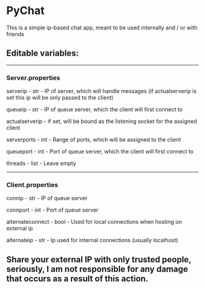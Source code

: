 PyChat
=====

This is a simple ip-based chat app, meant to be used internally and / or with friends

Editable variables:
------
------
### Server.properties ###
serverip - str - IP of server, which will handle messages (if actualserverip is set this ip will be only passed to the client)

queueip - str - IP of queue server, which the client will first connect to

actualserverip - if set, will be bound as the listening socket for the assigned client

serverports - int - Range of ports, which will be assigned to the client

queueport - int - Port of queue server, which the client will first connect to

threads - list - Leave empty

-----
### Client.properties ###
connip - str - IP of queue server

connport - int - Port of queue server

alternateconnect - bool - Used for local connections when hosting on external ip

alternateip - str - Ip used for internal connections (usually localhost)


Share your external IP with only trusted people, seriously, I am not responsible for any damage that occurs as a result of this action.
-----
